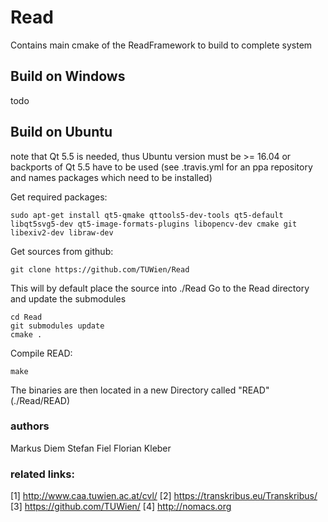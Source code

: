 # Read
Contains main cmake of the ReadFramework to build to complete system

## Build on Windows

todo

## Build on Ubuntu
note that Qt 5.5 is needed, thus Ubuntu version must be >= 16.04 or backports of Qt 5.5 have to be used (see .travis.yml for an ppa repository and names packages which need to be installed)

Get required packages:

``` console
sudo apt-get install qt5-qmake qttools5-dev-tools qt5-default libqt5svg5-dev qt5-image-formats-plugins libopencv-dev cmake git libexiv2-dev libraw-dev
```

Get sources from github:
``` console
git clone https://github.com/TUWien/Read
```
This will by default place the source into ./Read
Go to the Read directory and update the submodules
``` console
cd Read
git submodules update
cmake .
```
Compile READ: 
``` console
make
```

The binaries are then located in a new Directory called "READ" (./Read/READ)

### authors
Markus Diem
Stefan Fiel
Florian Kleber

### related links:
[1] http://www.caa.tuwien.ac.at/cvl/
[2] https://transkribus.eu/Transkribus/
[3] https://github.com/TUWien/
[4] http://nomacs.org